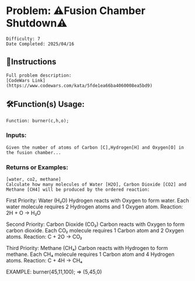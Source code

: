 # Problem: ⚠️Fusion Chamber Shutdown⚠️
	Difficulty: 7
	Date Completed: 2025/04/16

## 📜Instructions
	Full problem description:
	[CodeWars Link](https://www.codewars.com/kata/5fde1ea66ba4060008ea5bd9)

## 🛠Function(s) Usage:
	Function: burner(c,h,o);

### Inputs:
	Given the number of atoms of Carbon [C],Hydrogen[H] and Oxygen[O] in the fusion chamber...

### Returns or Examples:
    [water, co2, methane]
	Calculate how many molecules of Water [H2O], Carbon Dioxide [CO2] and Methane [CH4] will be produced by the ordered reaction:
First Priority: Water (H₂O)
Hydrogen reacts with Oxygen to form water.
Each water molecule requires 2 Hydrogen atoms and 1 Oxygen atom.
Reaction: 2H + O → H₂O

Second Priority: Carbon Dioxide (CO₂)
Carbon reacts with Oxygen to form carbon dioxide.
Each CO₂ molecule requires 1 Carbon atom and 2 Oxygen atoms.
Reaction: C + 2O → CO₂

Third Priority: Methane (CH₄)
Carbon reacts with Hydrogen to form methane.
Each CH₄ molecule requires 1 Carbon atom and 4 Hydrogen atoms.
Reaction: C + 4H → CH₄

EXAMPLE: burner(45,11,100); => (5,45,0)